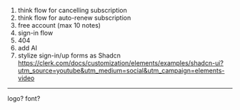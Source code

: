 1. think flow for cancelling subscription
2. think flow for auto-renew subscription
3. free account (max 10 notes)
4. sign-in flow
5. 404
6. add AI
7. stylize sign-in/up forms as Shadcn
   https://clerk.com/docs/customization/elements/examples/shadcn-ui?utm_source=youtube&utm_medium=social&utm_campaign=elements-video

---

logo?
font?
